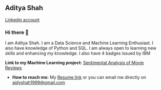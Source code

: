## Aditya Shah
 [Linkedin account](https://www.linkedin.com/in/aditya-shah-59097b192/)

### Hi there 👋


I am Aditya Shah. I am a Data Science and Machine Learning Enthusiast. I also have knowledge of Python and SQL. I am always open to learning new skills and enhancing my knowledge.
I also have 4 badges issued by IBM 

**Link to my Machine Learning project:** [Sentimental Analysis of Movie Reviews](https://drive.google.com/drive/u/0/folders/1JLaOzqeIBUPbmf7oO0aooi8bi79KGBfh)

* **How to reach me:** My [Resume link](https://drive.google.com/drive/u/0/folders/1eRYd_mSjUJM1Cc_Sa4hB4XAe59qu_q72) or you can email me directly on aidyshah1999@gmail.com


<!--
**adishah1999/adishah1999** is a ✨ _special_ ✨ repository because its `README.md` (this file) appears on your GitHub profile.

Here are some ideas to get you started:

-->
